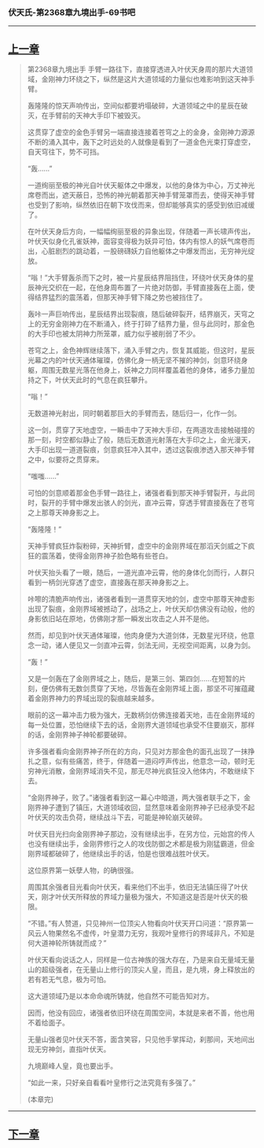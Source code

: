 ### 伏天氏-第2368章九境出手-69书吧

--------
[上一章](./19d9aa845be8acff4f2a04134e3c9288.md)
--------


>
>
>
>第2368章九境出手
>手臂一路往下，直接穿透进入叶伏天身周的那片大道领域，金刚神力环绕之下，纵然是这片大道领域的力量似也难影响到这天神手臂。
>
>轰隆隆的惊天声响传出，空间似都要坍塌破碎，大道领域之中的星辰在破灭，在手臂前的天神大手印下被毁灭。
>
>这贯穿了虚空的金色手臂另一端直接连接着苍穹之上的金身，金刚神力源源不断的涌入其中，轰下之时远处的人就像是看到了一道金色光束打穿虚空，自天穹往下，势不可挡。
>
>“轰……”
>
>一道绚丽至极的神光自叶伏天躯体之中爆发，以他的身体为中心，万丈神光席卷而出，遮天蔽日，恐怖的神光朝着那天神手臂笼罩而去，使得天神手臂也受到了影响，纵然依旧在朝下攻伐而来，但却能够真实的感受到依旧减缓了。
>
>在叶伏天身后方向，一幅幅绚丽至极的异象出现，伴随着一声长啸声传出，叶伏天似身化孔雀妖神，面容变得极为妖异可怕，体内有惊人的妖气席卷而出，心脏剧烈的跳动着，一股磅礴妖力自他躯体之中爆发而出，无穷神光绽放。
>
>“嗡！”大手臂轰杀而下之时，被一片星辰结界阻挡住，环绕叶伏天身体的星辰神光交织在一起，在他身周布置了一片绝对防御，手臂直接轰在上面，使得结界猛烈的震荡着，但那天神手臂下降之势也被挡住了。
>
>轰咔一声巨响传出，星辰结界出现裂痕，随后破碎裂开，结界崩灭，天穹之上的无穷金刚神力在不断涌入，终于打碎了结界力量，但与此同时，那金色的大手印也被太阴神力所笼罩，威力似乎被削弱了不少。
>
>苍穹之上，金色神辉继续落下，涌入手臂之内，恢复其威能，但这时，星辰光幕之内的叶伏天通体璀璨，仿佛化身一柄无坚不摧的神剑，剑意环绕身躯，周围无数星光落在他身上，妖神之力同样覆盖着他的身体，诸多力量加持之下，叶伏天此时的气息在疯狂攀升。
>
>“嗡！”
>
>无数道神光射出，同时朝着那巨大的手臂而去，随后归一，化作一剑。
>
>这一剑，贯穿了天地虚空，一瞬击中了天神大手印，在两道攻击接触碰撞的那一刻，时空都似静止了般，随后无数道光射落在大手印之上，金光漫天，大手印出现一道道裂痕，剑意疯狂冲入其中，透过这裂痕渗透入那天神手臂之中，似要将之贯穿来。
>
>“嗤嗤……”
>
>可怕的剑意顺着那金色手臂一路往上，诸强者看到那天神手臂裂开，与此同时，裂开的手臂中爆发出骇人的剑光，直冲云霄，穿透手臂直接轰在了苍穹之上那尊天神身影之上。
>
>“轰隆隆！”
>
>天神手臂疯狂炸裂粉碎，天神折臂，虚空中的金刚界域在那滔天剑威之下疯狂的震荡着，使得金刚界神子脸色略有些苍白。
>
>叶伏天抬头看了一眼，随后，一道光直冲云霄，他的身体化剑而行，人群只看到一柄剑光穿透了虚空，直接轰在那天神身影之上。
>
>咔嚓的清脆声响传出，诸强者看到一道贯穿天地的剑，虚空中那尊天神虚影出现了裂痕，金刚界域被撼动了，战场之上，叶伏天却仿佛没有动般，他的身影依旧站在原地，仿佛刚才那一瞬发出攻击之人并不是他。
>
>然而，却见到叶伏天通体璀璨，他肉身便为大道剑体，无数星光环绕，他意念一动，诸人便见又一剑直冲云霄，剑法无间，无视空间距离，以身为剑。
>
>“轰！”
>
>又是一剑轰在了金刚界域之上，随后，是第三剑、第四剑……在短暂的片刻，便仿佛有无数剑贯穿了天地，尽皆轰在金刚界域上面，那坚不可摧蕴藏着金刚界神力的界域出现的裂痕越来越多。
>
>眼前的这一幕冲击力极为强大，无数柄剑仿佛连接着天地，击在金刚界域的每一处位置，恐怕继续下去的话，金刚界大道领域也承受不住要崩灭，那样的话，金刚界神子神轮都要破碎。
>
>许多强者看向金刚界神子所在的方向，只见对方那金色的面孔出现了一抹挣扎之意，似有些痛苦，终于，伴随着一道闷哼声传出，他意念一动，顿时无穷神光消散，金刚界域消失不见，那无尽神光疯狂没入他体内，不敢继续下去。
>
>“金刚界神子，败了。”诸强者看到这一幕心中暗道，两大强者联手之下，金刚界神子遭到了镇压，大道领域收回，显然意味着金刚界神子已经承受不起叶伏天的攻击负荷，继续战斗下去，可能是神轮崩灭破碎。
>
>叶伏天目光扫向金刚界神子那边，没有继续出手，在另方位，元始宫的传人也没有继续出手，金刚界修行之人的攻伐防御之术都是极为刚猛霸道，但金刚界域都破碎了，他继续出手的话，怕是也很难战胜叶伏天。
>
>这位原界第一妖孽人物，的确很强。
>
>周围其余强者目光看向叶伏天，看来他们不出手，依旧无法镇压得了叶伏天，刚才叶伏天所释放的界域力量极为强大，不知道这是否是叶伏天的极限。
>
>“不错。”有人赞道，只见神州一位顶尖人物看向叶伏天开口问道：“原界第一风云人物果然名不虚传，叶皇潜力无穷，我观叶皇修行的界域非凡，不知是何大道神轮所铸就而成？”
>
>叶伏天看向说话之人，同样是一位古神族的强大存在，乃是来自无量域无量山的超级强者，在无量山上修行的顶尖人皇，而且，是九境，身上释放出的若有若无气息，极为可怕。
>
>这大道领域乃是以本命命魂所铸就，他自然不可能告知对方。
>
>因而，他没有回应，诸强者依旧环绕在周围空间，本就是来者不善，他也用不着给面子。
>
>无量山强者见叶伏天不答，面含笑容，只见他手掌挥动，刹那间，天地间出现无穷神剑，直指叶伏天。
>
>九境巅峰人皇，竟也要出手。
>
>“如此一来，只好亲自看看叶皇修行之法究竟有多强了。”
>
>(本章完)
>
>

--------
[下一章](./d61cc1f8598f49c61a5ab9d32ff5f316.md)
--------
